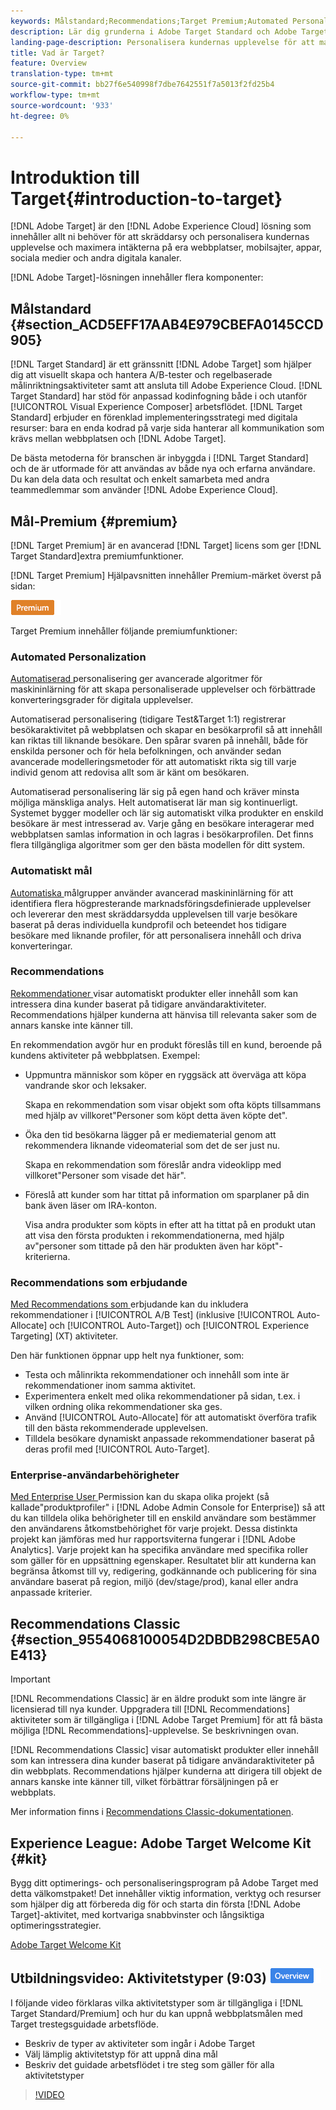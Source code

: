 ```yaml
---
keywords: Målstandard;Recommendations;Target Premium;Automated Personalization;auto target;auto target;permissions;what is adobe target;
description: Lär dig grunderna i Adobe Target Standard och Adobe Target Premium. Target Premium innehåller avancerade funktioner som inte finns i standardprodukten.
landing-page-description: Personalisera kundernas upplevelse för att maximera intäkterna från era webbplatser och mobilsajter, appar, sociala medier och andra digitala kanaler.
title: Vad är Target?
feature: Overview
translation-type: tm+mt
source-git-commit: bb27f6e540998f7dbe7642551f7a5013f2fd25b4
workflow-type: tm+mt
source-wordcount: '933'
ht-degree: 0%

---
```



# Introduktion till Target{#introduction-to-target}

[!DNL Adobe Target] är den  [!DNL Adobe Experience Cloud] lösning som innehåller allt ni behöver för att skräddarsy och personalisera kundernas upplevelse och maximera intäkterna på era webbplatser, mobilsajter, appar, sociala medier och andra digitala kanaler.

[!DNL Adobe Target]-lösningen innehåller flera komponenter:

## Målstandard {#section_ACD5EFF17AAB4E979CBEFA0145CCD905}

[!DNL Target Standard] är ett gränssnitt  [!DNL Adobe Target] som hjälper dig att visuellt skapa och hantera A/B-tester och regelbaserade målinriktningsaktiviteter samt att ansluta till Adobe Experience Cloud. [!DNL Target Standard] har stöd för anpassad kodinfogning både i och utanför  [!UICONTROL Visual Experience Composer] arbetsflödet. [!DNL Target Standard] erbjuder en förenklad implementeringsstrategi med digitala resurser: bara en enda kodrad på varje sida hanterar all kommunikation som krävs mellan webbplatsen och  [!DNL Adobe Target].

De bästa metoderna för branschen är inbyggda i [!DNL Target Standard] och de är utformade för att användas av både nya och erfarna användare. Du kan dela data och resultat och enkelt samarbeta med andra teammedlemmar som använder [!DNL Adobe Experience Cloud].

## Mål-Premium {#premium}

[!DNL Target Premium] är en avancerad  [!DNL Target] licens som ger  [!DNL Target Standard]extra premiumfunktioner.

[!DNL Target Premium] Hjälpavsnitten innehåller Premium-märket överst på sidan:

![Premium-märke](/help/assets/premium.png)

Target Premium innehåller följande premiumfunktioner:

### Automated Personalization

[Automatiserad ](/help/c-activities/t-automated-personalization/automated-personalization.md#task_8AAF837796D74CF893CA2F88BA1491C9) personalisering ger avancerade algoritmer för maskininlärning för att skapa personaliserade upplevelser och förbättrade konverteringsgrader för digitala upplevelser.

Automatiserad personalisering (tidigare Test&amp;Target 1:1) registrerar besökaraktivitet på webbplatsen och skapar en besökarprofil så att innehåll kan riktas till liknande besökare. Den spårar svaren på innehåll, både för enskilda personer och för hela befolkningen, och använder sedan avancerade modelleringsmetoder för att automatiskt rikta sig till varje individ genom att redovisa allt som är känt om besökaren.

Automatiserad personalisering lär sig på egen hand och kräver minsta möjliga mänskliga analys. Helt automatiserat lär man sig kontinuerligt. Systemet bygger modeller och lär sig automatiskt vilka produkter en enskild besökare är mest intresserad av. Varje gång en besökare interagerar med webbplatsen samlas information in och lagras i besökarprofilen. Det finns flera tillgängliga algoritmer som ger den bästa modellen för ditt system.

### Automatiskt mål

[Automatiska ](/help/c-activities/auto-target/auto-target-to-optimize.md) målgrupper använder avancerad maskininlärning för att identifiera flera högpresterande marknadsföringsdefinierade upplevelser och levererar den mest skräddarsydda upplevelsen till varje besökare baserat på deras individuella kundprofil och beteendet hos tidigare besökare med liknande profiler, för att personalisera innehåll och driva konverteringar.

### Recommendations

[Rekommendationer ](/help/c-recommendations/recommendations.md#concept_7556C8A4543942F2A77B13A29339C0C0) visar automatiskt produkter eller innehåll som kan intressera dina kunder baserat på tidigare användaraktiviteter. Recommendations hjälper kunderna att hänvisa till relevanta saker som de annars kanske inte känner till.

En rekommendation avgör hur en produkt föreslås till en kund, beroende på kundens aktiviteter på webbplatsen. Exempel:

* Uppmuntra människor som köper en ryggsäck att överväga att köpa vandrande skor och leksaker.

   Skapa en rekommendation som visar objekt som ofta köpts tillsammans med hjälp av villkoret&quot;Personer som köpt detta även köpte det&quot;.

* Öka den tid besökarna lägger på er mediematerial genom att rekommendera liknande videomaterial som det de ser just nu.

   Skapa en rekommendation som föreslår andra videoklipp med villkoret&quot;Personer som visade det här&quot;.

* Föreslå att kunder som har tittat på information om sparplaner på din bank även läser om IRA-konton.

   Visa andra produkter som köpts in efter att ha tittat på en produkt utan att visa den första produkten i rekommendationerna, med hjälp av&quot;personer som tittade på den här produkten även har köpt&quot;-kriterierna.

### Recommendations som erbjudande

[Med Recommendations som ](/help/c-recommendations/recommendations-as-an-offer.md) erbjudande kan du inkludera rekommendationer i  [!UICONTROL A/B Test] (inklusive  [!UICONTROL Auto-Allocate] och  [!UICONTROL Auto-Target]) och  [!UICONTROL Experience Targeting] (XT) aktiviteter.

Den här funktionen öppnar upp helt nya funktioner, som:

* Testa och målinrikta rekommendationer och innehåll som inte är rekommendationer inom samma aktivitet.
* Experimentera enkelt med olika rekommendationer på sidan, t.ex. i vilken ordning olika rekommendationer ska ges.
* Använd [!UICONTROL Auto-Allocate] för att automatiskt överföra trafik till den bästa rekommenderade upplevelsen.
* Tilldela besökare dynamiskt anpassade rekommendationer baserat på deras profil med [!UICONTROL Auto-Target].

### Enterprise-användarbehörigheter

[Med Enterprise User ](/help/administrating-target/c-user-management/property-channel/property-channel.md#concept_E396B16FA2024ADBA27BC056138F9838) Permission kan du skapa olika projekt (så kallade&quot;produktprofiler&quot; i  [!DNL Adobe Admin Console for Enterprise]) så att du kan tilldela olika behörigheter till en enskild användare som bestämmer den användarens åtkomstbehörighet för varje projekt. Dessa distinkta projekt kan jämföras med hur rapportsviterna fungerar i [!DNL Adobe Analytics]. Varje projekt kan ha specifika användare med specifika roller som gäller för en uppsättning egenskaper. Resultatet blir att kunderna kan begränsa åtkomst till vy, redigering, godkännande och publicering för sina användare baserat på region, miljö (dev/stage/prod), kanal eller andra anpassade kriterier.

## Recommendations Classic {#section_9554068100054D2DBDB298CBE5A0E413}

>[!IMPORTANT]
>
>[!DNL Recommendations Classic] är en äldre produkt som inte längre är licensierad till nya kunder. Uppgradera till [!DNL Recommendations] aktiviteter som är tillgängliga i [!DNL Adobe Target Premium] för att få bästa möjliga [!DNL Recommendations]-upplevelse. Se beskrivningen ovan.

[!DNL Recommendations Classic] visar automatiskt produkter eller innehåll som kan intressera dina kunder baserat på tidigare användaraktiviteter på din webbplats. Recommendations hjälper kunderna att dirigera till objekt de annars kanske inte känner till, vilket förbättrar försäljningen på er webbplats.

Mer information finns i [Recommendations Classic-dokumentationen](/help/assets/adobe-recommendations-classic.pdf).

## Experience League: Adobe Target Welcome Kit {#kit}

Bygg ditt optimerings- och personaliseringsprogram på Adobe Target med detta välkomstpaket! Det innehåller viktig information, verktyg och resurser som hjälper dig att förbereda dig för och starta din första [!DNL Adobe Target]-aktivitet, med kortvariga snabbvinster och långsiktiga optimeringsstrategier.

[Adobe Target Welcome Kit](https://expleague.azureedge.net/pdf/Adobe-Target-Welcome-Kit.pdf)

## Utbildningsvideo: Aktivitetstyper (9:03) ![Översikt](/help/assets/overview.png)

I följande video förklaras vilka aktivitetstyper som är tillgängliga i [!DNL Target Standard/Premium] och hur du kan uppnå webbplatsmålen med Target trestegsguidade arbetsflöde.

* Beskriv de typer av aktiviteter som ingår i Adobe Target
* Välj lämplig aktivitetstyp för att uppnå dina mål
* Beskriv det guidade arbetsflödet i tre steg som gäller för alla aktivitetstyper

>[!VIDEO](https://video.tv.adobe.com/v/17386)
